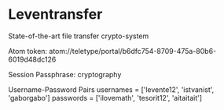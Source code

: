 # Leventransfer
State-of-the-art file transfer crypto-system

Atom token: atom://teletype/portal/b6dfc754-8709-475a-80b6-6019d48dc126

Session Passphrase:
cryptography

Username-Password Pairs
usernames = ['levente12', 'istvanist', 'gaborgabo']
passwords = ['ilovemath', 'tesorit12', 'aitaitait']

